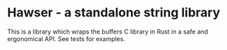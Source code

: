 # Hawser - a standalone string library

This is a library which wraps the buffers C library in Rust in a safe and ergonomical API.
See tests for examples.
